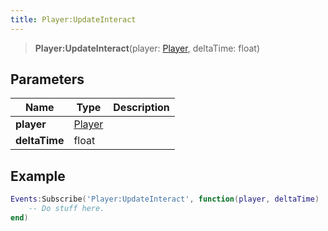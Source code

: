 ```yaml
---
title: Player:UpdateInteract
---
```


> **Player:UpdateInteract**(player: [Player](/vext/ref/server/type/player), deltaTime: float)

## Parameters

| Name | Type | Description |
| ---- | ---- | ----------- |
| **player** | [Player](/vext/ref/server/type/player) |  |
| **deltaTime** | float |  |

## Example

```lua
Events:Subscribe('Player:UpdateInteract', function(player, deltaTime)
    -- Do stuff here.
end)
```
